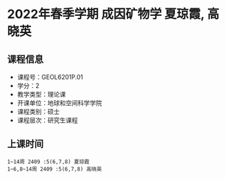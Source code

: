 # 2022年春季学期 成因矿物学 夏琼霞, 高晓英






## 课程信息

- 课程号：GEOL6201P.01
- 学分：2
- 教学类型：理论课
- 开课单位：地球和空间科学学院
- 课程类别：硕士
- 课程层次：研究生课程

## 上课时间

```
1~14周 2409 :5(6,7,8) 夏琼霞
1~6,8~14周 2409 :5(6,7,8) 高晓英
```

